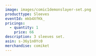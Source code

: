 ```yaml
---
image: images/comic1demonslayer-set.png
producttype: Sleeves
eventId: mkb4XfKk_
pricings:
  - quantity: 1
    price: 66
description: 3 sleeves set.
asin: s-36y1n0Yc0
merchandise: comiket
---
```

